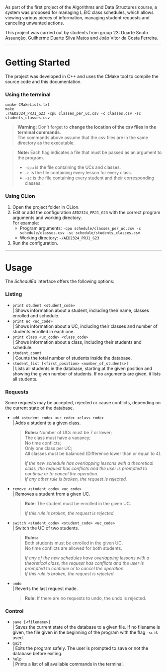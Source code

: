 As part of the first project of the Algorithms and Data Structures course, a system was proposed for managing L.EIC class schedules, which allows viewing various pieces of information, managing student requests and canceling unwanted actions.

This project was carried out by students from group 23: Duarte Souto Assunção, Guilherme Duarte Silva Matos and João Vítor da Costa Ferreira.

---

# Getting Started
The project was developed in C++ and uses the CMake tool to compile the source code and this documentation.
### Using the terminal
```
cmake CMakeLists.txt
make
./AED2324_PRJ1_G23 -cpu classes_per_uc.csv -c classes.csv -sc students_classes.csv
```

> **Warning:** Don't forget to **change the location of the csv files in the terminal commands**.  
> The commands above assume that the csv files are in the same directory as the executable.

> **Note:** Each flag indicates a file that must be passed as an argument to the program.
> - `-cpu` is the file containing the UCs and classes.
> - `-c` is the file containing every lesson for every class.
> - `-sc` is the file containing every student and their corresponding classes.

### Using CLion
1. Open the project folder in CLion.
2. Edit or add the configuration `AED2324_PRJ1_G23` with the correct program arguments and working directory.  
   For example:
   - Program arguments: `-cpu schedule/classes_per_uc.csv -c schedule/classes.csv -sc schedule/students_classes.csv`
   - Working directory: `~/AED2324_PRJ1_G23`
3. Run the configuration.

------

# Usage
The _SchedulEd_ interface offers the following options:


### Listing
- `print student <student_code>`   
| Shows information about a student, including their name, classes enrolled and schedule.
- `print uc <uc_code>`    
| Shows information about a UC, including their classes and number of students enrolled in each one.
- `print class <uc_code> <class_code>`   
| Shows information about a class, including their students and schedule.
- `student_count`   
| Counts the total number of students inside the database.
- `student_list [<first_position> <number_of_students>]`   
| Lists all students in the database, starting at the given position and showing the given number of students. If no arguments are given, it lists all students.


### Requests
Some requests may be accepted, rejected or cause conflicts, depending on the current state of the database.
- `add <student_code> <uc_code> <class_code>`   
| Adds a student to a given class.  
  > **Rules:**
  > Number of UCs must be 7 or lower;  
  > The class must have a vacancy;  
  > No time conflicts;  
  > Only one class per UC;  
  > All classes must be balanced (Difference lower than or equal to 4).  
  > 
  > _If the new schedule has overlapping lessons with a theoretical class, the request has conflicts and the user is prompted to continue or to cancel the operation._  
  > _If any other rule is broken, the request is rejected._

- `remove <student_code> <uc_code>`   
| Removes a student from a given UC.  
  > **Rule:** The student must be enrolled in the given UC.
  > 
  > _If this rule is broken, the request is rejected._

- `switch <student_code> <student_code> <uc_code>`   
| Switch the UC of two students.  
  > **Rules:**  
  > Both students must be enrolled in the given UC.  
  > No time conflicts are allowed for both students.  
  > 
  > _If any of the new schedules have overlapping lessons with a theoretical class, the request has conflicts and the user is prompted to continue or to cancel the operation._  
  > _If this rule is broken, the request is rejected._

- `undo`   
| Reverts the last request made.
  > **Rule:** If there are no requests to undo, the undo is rejected.  


### Control
- `save [<filename>]`   
| Saves the current state of the database to a given file. If no filename is given, the file given in the beginning of the program with the flag `-sc` is used.
- `quit`   
| Exits the program safely. The user is prompted to save or not the database before exiting.
- `help`   
| Prints a list of all available commands in the terminal.
